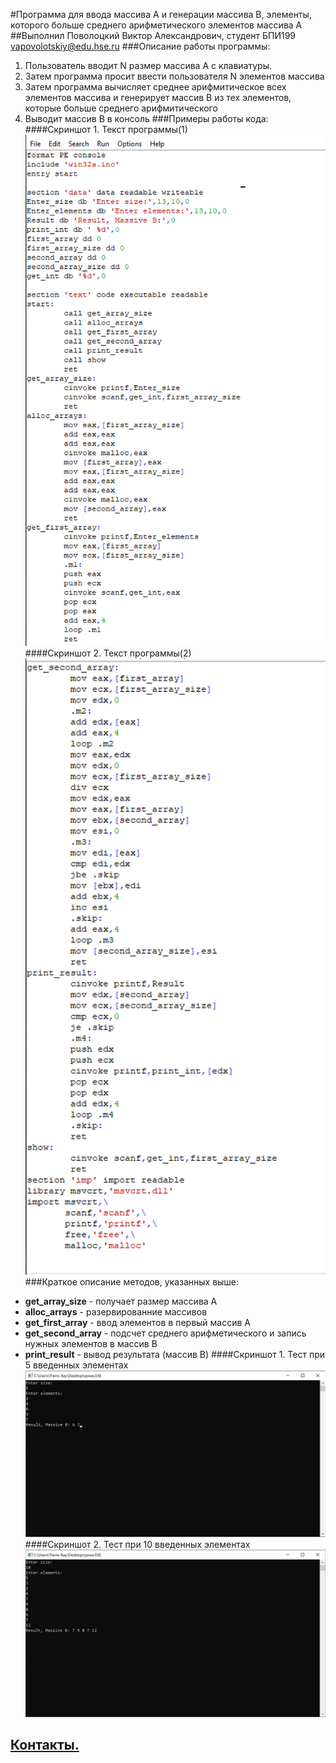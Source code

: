 #Программа для ввода массива А и генерации массива B, элементы, которого больше среднего арифметического элементов массива А
##Выполнил Поволоцкий Виктор Александрович, студент БПИ199 <vapovolotskiy@edu.hse.ru>
###Описание работы программы:
1. Пользователь вводит N размер массива А с клавиатуры.
2. Затем программа просит ввести пользователя N элементов массива
3. Затем программа вычисляет среднее арифмитическое всех элементов массива 
и генерирует массив B из тех элементов, которые больше среднего арифмитического 
4. Выводит массив B в консоль
###Примеры работы кода: 
####Скриншот 1. Текст программы(1) 
![](screenshots/screen_1.jpg)
####Скриншот 2. Текст программы(2)
![](screenshots/screen_2.jpg)
###Краткое описание методов, указанных выше:
* __get_array_size__ - получает размер массива А 
* __alloc_arrays__ - разервированние массивов 
* __get_first_array__ - ввод элементов в первый массив А
* __get_second_array__ - подсчет среднего арифметического 
и запись нужных элементов в массив В
* __print_result__ - вывод результата (массив B)
####Скриншот 1. Тест при 5 введенных элементах 
![](screenshots/screen_3.jpg)
####Скриншот 2. Тест при 10 введенных элементах
![](screenshots/screen_4.jpg)

## [Контакты.](https://vk.com/vpovolotsky)
 
 